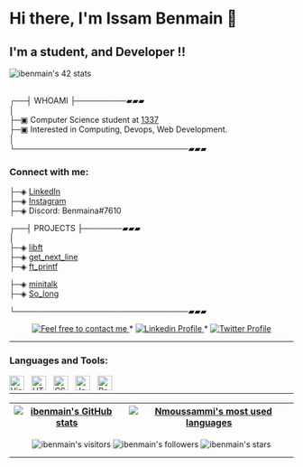 # Hi there, I'm <b> Issam Benmain </b>👋 
## I'm a student, and Developer !!

<!-- - 🌱 I’m currently learning everything 
- 🥅 2022 Goals: Learn more about web3
<br> -->

![ibenmain's 42 stats](https://badge.mediaplus.ma/greenbinary/ibenmain)

<br>
┌──┤ WHOAMI ├─────────▰▰▰<br>
│ <br>
├─▣ Computer Science student at  <a href="https://www.1337.ma">1337</a><br>
├─▣ Interested in Computing, Devops, Web Development. <br>
│<br>
└───────────────────────────────▰▰▰



### Connect with me:

├─◈ <a href="https://www.linkedin.com/in/benmaina-issam-08a214185/">LinkedIn</a><br>
├─◈ <a href="https://www.instagram.com/issambenmaina/">Instagram</a><br>
├─◈ Discord: Benmaina#7610

┌──┤ PROJECTS ├───────▰▰▰<br>
│<br>
├─◈ <a href="https://github.com/ibenmain/libft">libft</a><br>
├─◈ <a href="https://github.com/ibenmain/get_next_line">get_next_line</a><br>
├─◈ <a href="https://github.com/ibenmain/ft_printf">ft_printf</a><br>
<!-- ├─◈ <a href="https://github.com/achrafelkhnissi/1337/tree/master/42curses/Born2beRoot">Born2beRoot</a> -->
├─◈ <a href="https://github.com/ibenmain/minitalk">minitalk</a><br>
├─◈ <a href="https://github.com/ibenmain/so_long">So_long</a><br>
<!-- ├─◈ <a href="https://github.com/achrafelkhnissi/1337/tree/master/42curses/so_long">so_long</a> -->
└───────────────────────────────▰▰▰
<br>

  <p align="center">
	<a href="mailto:ibenmain@gmail.com">
		<img alt="Feel free to contact me" src="https://img.shields.io/badge/-Ask_me_anything-blue?style=flat&logo=Gmail&logoColor=white&link=mailto:ibenmain@gmail.com" />
	</a>
	<span> * </span>
	<a href="https://www.linkedin.com/in/benmaina-issam-08a214185/">
		<img alt="Linkedin Profile" src="https://img.shields.io/badge/-Linkedin_Profile-0072b1?style=flat&logo=Linkedin&logoColor=white&link=https://www.linkedin.com/in/benmaina-issam-08a214185/"/>
	</a>
	<span> * </span>
<!--   	<a href="https://https://discord.com/users/nmoussam#7557">
		<img alt="Twitter Profile" src="https://img.shields.io/badge/-Linkedin_Profile-0072b1?style=flat&logo=Discord&logoColor=white&link=https://https://discord.com/users/nmoussam#7557" />
	</a> -->
	<a href="https://https://www.discord.com/users/nmoussam#7557">
		<img alt="Twitter Profile" src="https://badgen.net/badge/icon/discord?icon=discord&label" />
	</a>
</p>

--------------
### Languages and Tools:



<img align="left" alt="Visual Studio Code" width="26px" src="https://cdn.jsdelivr.net/gh/devicons/devicon/icons/vscode/vscode-original.svg" style="padding-right:10px;" />
<img align="left" alt="HTML5" width="26px" src="https://cdn.jsdelivr.net/gh/devicons/devicon/icons/html5/html5-original.svg" style="padding-right:10px;" />
<img align="left" alt="CSS3" width="26px" src="https://cdn.jsdelivr.net/gh/devicons/devicon/icons/css3/css3-original.svg" style="padding-right:10px;" />
<img align="left" alt="JavaScript" width="26px" src="https://cdn.jsdelivr.net/gh/devicons/devicon/icons/javascript/javascript-original.svg" style="padding-right:10px;" />
<img align="left" alt="React" width="26px" src="https://cdn.jsdelivr.net/gh/devicons/devicon/icons/react/react-original.svg" style="padding-right:10px;" />




<br/>

---------------
| [![ibenmain's GitHub stats](https://github-readme-stats.vercel.app/api?username=ibenmain&count_private=true&show_icons=true&hide=issues&hide_border=true&theme=jolly)](https://github.com/ibenmain?tab=repositories) | [![Nmoussammi's most used languages](https://github-readme-stats.vercel.app/api/top-langs/?username=ibenmain&layout=compact&hide_border=true&theme=jolly)](https://github.com/ibenmain?tab=repositories) |
|:-:|:-:|

<p align="center">
	<img alt="ibenmain's visitors" src="https://komarev.com/ghpvc/?username=ibenmain&color=8c36db&style=flat&label=visitors" />
	<img alt="ibenmain's followers" src="https://img.shields.io/github/followers/ibenmain?color=blueviolet" />
	<img alt="ibenmain's stars" src="https://img.shields.io/github/stars/ibenmain?color=blueviolet" />
</p>

---------------
